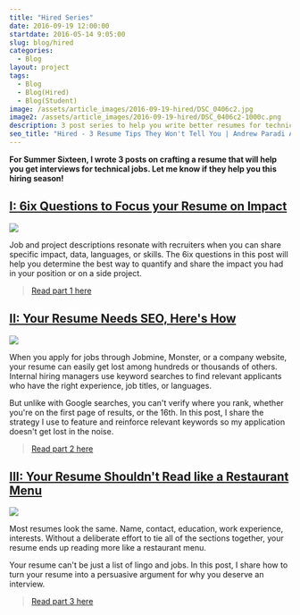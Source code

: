 ```yaml
---
title: "Hired Series"
date: 2016-09-19 12:00:00
startdate: 2016-05-14 9:05:00
slug: blog/hired
categories:
  - Blog
layout: project
tags:
  - Blog
  - Blog(Hired)
  - Blog(Student)
image: /assets/article_images/2016-09-19-hired/DSC_0406c2.jpg
image2: /assets/article_images/2016-09-19-hired/DSC_0406c2-1000c.png
description: 3 post series to help you write better resumes for technical jobs.
seo_title: "Hired - 3 Resume Tips They Won't Tell You | Andrew Paradi Alexander"
---
```


**For Summer Sixteen, I wrote 3 posts on crafting a resume that will help you get interviews for technical jobs. Let me know if they help you this hiring season!**

## [I: 6ix Questions to Focus your Resume on Impact](/blog/hired-part-1)

![](/assets/article_images/2016-09-19-hired/IMG_3171cr.jpg)

Job and project descriptions resonate with recruiters when you can share specific impact, data, languages, or skills. The 6ix questions in this post will help you determine the best way to quantify and share the impact you had in your position or on a side project.

> [Read part 1 here](/blog/hired-part-1)

## [II: Your Resume Needs SEO, Here's How](/blog/hired-part-2)

![](/assets/article_images/2016-09-19-hired/DSC_0543cr.jpg)

When you apply for jobs through Jobmine, Monster, or a company website, your resume can easily get lost among hundreds or thousands of others. Internal hiring managers use keyword searches to find relevant applicants who have the right experience, job titles, or languages.

But unlike with Google searches, you can't verify where you rank, whether you're on the first page of results, or the 16th. In this post, I share the strategy I use to feature and reinforce relevant keywords so my application doesn't get lost in the noise.

> [Read part 2 here](/blog/hired-part-2)

## [III: Your Resume Shouldn't Read like a Restaurant Menu](/blog/hired-part-3)

![](/assets/article_images/2016-09-19-hired/DSC_0249cr.jpg)

Most resumes look the same. Name, contact, education, work experience, interests. Without a deliberate effort to tie all of the sections together, your resume ends up reading more like a restaurant menu.

Your resume can't be just a list of lingo and jobs. In this post, I share how to turn your resume into a persuasive argument for why you deserve an interview.

> [Read part 3 here](/blog/hired-part-3)
